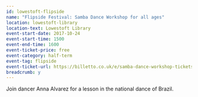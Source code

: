 ```yaml
---
id: lowestoft-flipside
name: "Flipside Festival: Samba Dance Workshop for all ages"
location: lowestoft-library
location-text: Lowestoft Library
event-start-date: 2017-10-24
event-start-time: 1500
event-end-time: 1600
event-ticket-price: free
event-category: half-term
event-tag: flipside
event-ticket-url: https://billetto.co.uk/e/samba-dance-workshop-tickets-212384
breadcrumb: y
---
```


Join dancer Anna Alvarez for a lesson in the national dance of Brazil.
